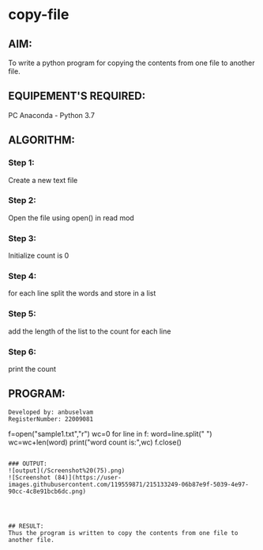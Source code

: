 # copy-file
## AIM:
To write a python program for copying the contents from one file to another file.
## EQUIPEMENT'S REQUIRED: 
PC
Anaconda - Python 3.7
## ALGORITHM: 
### Step 1:
Create a new text file
### Step 2: 
Open the file using open() in read mod
 
### Step 3: 
Initialize count is 0

### Step 4:  
for each line split the words and store in a list

### Step 5: 
add the length of the list to the count for each line

### Step 6: 
print the count


## PROGRAM:
```
Developed by: anbuselvam
RegisterNumber: 22009081
```
f=open("sample1.txt","r")
wc=0
for line in f:
    word=line.split(" ")
    wc=wc+len(word)
print("word count is:",wc)
f.close()
```

### OUTPUT:
![output](/Screenshot%20(75).png)
![Screenshot (84)](https://user-images.githubusercontent.com/119559871/215133249-06b87e9f-5039-4e97-90cc-4c8e91bcb6dc.png)




## RESULT:
Thus the program is written to copy the contents from one file to another file.

